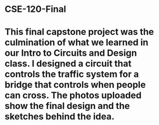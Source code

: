 # CSE-120-Final
# This final capstone project was the culmination of what we learned in our Intro to Circuits and Design class. I designed a circuit that controls the traffic system for a bridge that controls when people can cross. The photos uploaded show the final design and the sketches behind the idea. 
